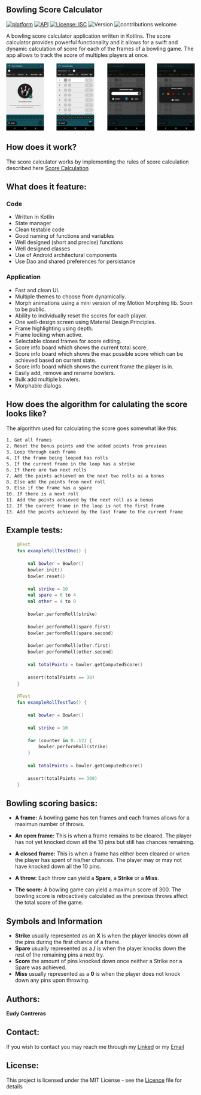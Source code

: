 ## Bowling Score Calculator 


[![platform](https://img.shields.io/badge/platform-Android-green.svg)](https://www.android.com)
[![API](https://img.shields.io/badge/API-21%2B-brightgreen.svg?style=flat)](https://android-arsenal.com/api?level=21s)
[![License: ISC](https://img.shields.io/badge/License-MIT-blue.svg)](https://opensource.org/licenses/ISC)
![Version](https://img.shields.io/github/release/EudyContreras/Indicator-Effect-View.svg?style=flat)
![contributions welcome](https://img.shields.io/badge/contributions-welcome-brightgreen.svg?style=flat)

A bowling score calculator application written in Kotlins. The score calculator provides powerful functionality and it allows for a swift and dynamic calculation of score for each of the frames of a bowling game. The app allows to track the score of multiples players at once.

![Bowling calculator themes][BowlingCalculatorImage]

[BowlingCalculatorImage]: https://github.com/EudyContreras/Bowling-Score-Calculator/blob/readme-branch/images/demo_image.png


## How does it work?

The score calculator works by implementing the rules of score calculation described here [Score Calculation](https://slocums.homestead.com/gamescore.html)

## What does it feature:

### Code
* Written in Kotlin
* State manager
* Clean testable code
* Good naming of functions and variables
* Well designed (short and precise) functions
* Well designed classes
* Use of Android architectural components
* Use Dao and shared preferences for persistance

### Application
* Fast and clean UI.
* Multiple themes to choose from dynamically.
* Morph animations using a mini version of my Motion Morphing lib. Soon to be public.
* Ability to individually reset the scores for each player.
* One well-design screen using Material Design Principles.
* Frame highlighting using depth.
* Frame locking when active.
* Selectable closed frames for score editing.
* Score info board which shows the current total score.
* Score info board which shows the max possible score which can be achieved based on current state.
* Score info board which shows the current frame the player is in.
* Easily add, remove and rename bowlers.
* Bulk add multiple bowlers.
* Morphable dialogs.

## How does the algorithm for calulating the score looks like?

The algorithm used for calculating the score goes somewhat like this:

```text
1. Get all frames
2. Reset the bonus points and the added points from previous
3. Loop through each frame
4. If the frame being looped has rolls
5. If the current frame in the loop has a strike
6. If there are two next rolls
7. Add the points achieved on the next two rolls as a bonus
8. Else add the points from next roll
9. Else if the frame has a spare
10. If there is a next roll
11. Add the points achieved by the next roll as a bonus
12. If the current frame in the loop is not the first frame
13. Add the points achieved by the last frame to the current frame
```

## Example tests:

```kotlin
    @Test
    fun exampleRollTestOne() {

        val bowler = Bowler()
        bowler.init()
        bowler.reset()

        val strike = 10
        val spare = 6 to 4
        val other = 4 to 0

        bowler.performRoll(strike)

        bowler.performRoll(spare.first)
        bowler.performRoll(spare.second)

        bowler.performRoll(other.first)
        bowler.performRoll(other.second)

        val totalPoints = bowler.getComputedScore()

        assert(totalPoints == 38)
    }

    @Test
    fun exampleRollTestTwo() {

        val bowler = Bowler()

        val strike = 10

        for (counter in 0..12) {
            bowler.performRoll(strike)
        }

        val totalPoints = bowler.getComputedScore()

        assert(totalPoints == 300)
    }
```

## Bowling scoring basics:

* **A frame:** A bowling game has ten frames and each frames allows for a maximun number of throws.

* **An open frame:** This is when a frame remains to be cleared. The player has not yet knocked down all the 10 pins but still has chances remaining. 

* **A closed frame:** This is when a frame has either been cleared or when the player has spent of his/her chances. The player may or may not have knocked down all the 10 pins. 

* **A throw:** Each throw can yield a **Spare**, a **Strike** or a **Miss**.

* **The score:** A bowling game can yield a maximun score of 300. The bowling score is retroactively calculated as the previous throws affect the total score of the game.

## Symbols and Information
  * **Strike** usually represented as an **X** is when the player knocks down all the pins during the first chance of a frame.
  * **Spare** usually represented as a **/** is when the player knocks down the rest of the remaining pins a next try.
  * **Score** the amount of pins knocked down once neither a Strike nor a Spare was achieved.
  * **Miss** usually represented as a **0** is when the player does not knock down any pins upon throwing.
  
## Authors:

**Eudy Contreras**

## Contact:

If you wish to contact you may reach me through my [Linked](https://www.linkedin.com/in/eudycontreras/) or my [Email](EudyContrerasRosario@gmail.com)

## License:

This project is licensed under the MIT License - see the [Licence](https://github.com/EudyContreras/Bowling-Score-Calculator/blob/EudyContreras-readme/LICENSE) file for details

